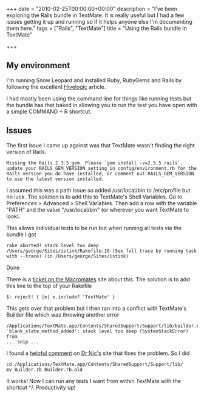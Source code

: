 +++
date = "2010-02-25T00:00:00+00:00"
description = "I've been exploring the Rails bundle in TextMate. It is really useful but I had a few issues getting it up and running so if it helps anyone else I'm documenting them here."
tags = ["Rails", "TextMate"]
title = "Using the Rails bundle in TextMate"

+++

## My environment

I'm running Snow Leopard and installed Ruby, RubyGems and Rails by following the excellent [Hivelogic][1] article. 

I had mostly been using the command line for things like running tests but the bundle has that baked in allowing you to run the test you have open with a simple COMMAND + R shortcut. 

## Issues

The first issue I came up against was that TextMate wasn't finding the right version of Rails. 

    Missing the Rails 2.3.5 gem. Please `gem install -v=2.3.5 rails`, update your RAILS_GEM_VERSION setting in config/environment.rb for the Rails version you do have installed, or comment out RAILS_GEM_VERSION to use the latest version installed.


I assumed this was a path issue so added /usr/local/bin to /etc/profile but no luck. The solution is to add this to TextMate's Shell Variables. Go to Preferences > Advanced > Shell Variables. Then add a row with the variable "PATH" and the value "/usr/local/bin" (or wherever you want TextMate to look). 

This allows individual tests to be run but when running all tests via the bundle I got

    rake aborted! stack level too deep /Users/george/Sites/istink/Rakefile:10 (See full trace by running task with --trace) (in /Users/george/Sites/istink)
Done

There is a [ticket on the Macromates][2] site about this. The solution is to add this line to the top of your Rakefile

    $:.reject! { |e| e.include? 'TextMate' }

This gets over that problem but I then ran into a conflict with TextMate's Builder file which was throwing another error

    /Applications/TextMate.app/Contents/SharedSupport/Support/lib/builder.rb:86:in `blank_slate_method_added': stack level too deep (SystemStackError) 	from 
    ... snip ...

I found a [helpful comment][3] on [Dr Nic's][4] site that fixes the problem. So I did

    cd /Applications/TextMate.app/Contents/SharedSupport/Support/lib/
    mv Builder.rb Builder.rb.old

It works! Now I can run any tests I want from within TextMate with the shortcut ^/. Productivity up!

[1]: http://hivelogic.com/articles/compiling-ruby-rubygems-and-rails-on-snow-leopard
[2]: http://ticket.macromates.com/show?ticket_id=F4DA8B03
[3]: http://drnicwilliams.com/2008/01/31/get-ready-for-the-textmate-trundle-to-rails-20-bundle/#comment-129179
[4]: http://drnicwilliams.com/
